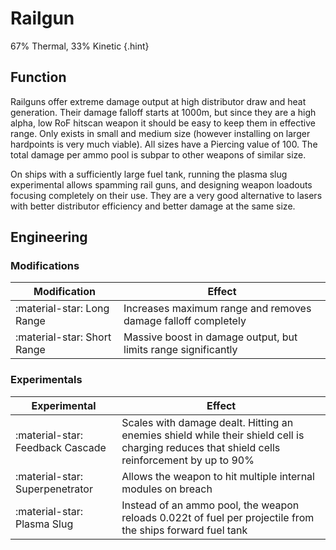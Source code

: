 # Railgun

67% Thermal, 33% Kinetic
{.hint}

## Function

Railguns offer extreme damage output at high distributor draw and heat generation. Their damage falloff starts at 1000m, but since they are a high alpha, low RoF hitscan weapon it should be easy to keep them in effective range. Only exists in small and medium size (however installing on larger hardpoints is very much viable). All sizes have a Piercing value of 100. The total damage per ammo pool is subpar to other weapons of similar size.

On ships with a sufficiently large fuel tank, running the plasma slug experimental allows spamming rail guns, and designing weapon loadouts focusing completely on their use. They are a very good alternative to lasers with better distributor efficiency and better damage at the same size.

## Engineering
### Modifications

|Modification|Effect|
|-|-|
|:material-star: Long Range|Increases maximum range and removes damage falloff completely|
|:material-star: Short Range|Massive boost in damage output, but limits range significantly|

### Experimentals

|Experimental|Effect|
|-|-|
|:material-star: Feedback Cascade|Scales with damage dealt. Hitting an enemies shield while their shield cell is charging reduces that shield cells reinforcement by up to 90%|
|:material-star: Superpenetrator|Allows the weapon to hit multiple internal modules on breach|
|:material-star: Plasma Slug|Instead of an ammo pool, the weapon reloads 0.022t of fuel per projectile from the ships forward fuel tank|
